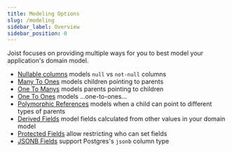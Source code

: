 ```yaml
---
title: Modeling Options
slug: /modeling
sidebar_label: Overview
sidebar_position: 0
---
```


Joist focuses on providing multiple ways for you to best model your application's domain model.

- [Nullable columns](./nullable-columns.md) models `null` vs `not-null` columns
- [Many To Ones](./many-to-ones.md) models children pointing to parents
- [One To Manys](./one-to-manys.md) models parents pointing to children
- [One To Ones](./one-to-ones.md) models ...one-to-ones...
- [Polymorphic References](./polymorphic-references.md) models when a child can point to different types of parents
- [Derived Fields](./derived-fields.md) model fields calculated from other values in your domain model
- [Protected Fields](./protected-fields.md) allow restricting who can set fields
- [JSONB Fields](./jsonb-fields.md) support Postgres's `jsonb` column type

